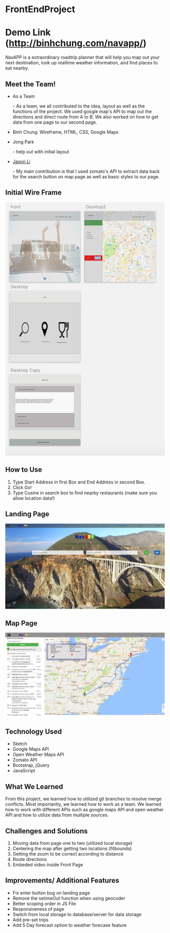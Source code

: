 # FrontEndProject
# Demo Link (http://binhchung.com/navapp/)
NavAPP is a extraordinary roadtrip planner that will help you map out your next destination, look up realtime weather information, and find places to eat nearby. 
## Meet the Team!
- As a Team
	<p>- As a team, we all contributed to the idea, layout as well as the functions of the project. We used google map's API to map out the directions and direct route from A to B. We also worked on how to get data from one page to our second page.</p>
- Binh Chung: Wireframe, HTML, CSS, Google Maps 
	<p></p>
- Jong Park
	<p></p><p>- help out with initial layout</p>
- [Jason Li](https://github.com/2monsta)
	<p>- My main contribution is that I used zomato's API to extract data back for the search button on map page as well as basic styles to our page.</p>

## Initial Wire Frame
![Wire Frame](images/wire-frame.png)
## How to Use
1. Type Start Address in first Box and End Address in second Box. 
2. Click Go! 
3. Type Cusine in search box to find nearby restaurants (make sure you allow location data!)
## Landing Page
![Front Page](images/frontpage.png)
## Map Page
![Map Page](images/map-page.png)
## Technology Used 
- Sketch
- Google Maps API 
- Open Weather Maps API 
- Zomato API 
- Bootstrap, jQuery
- JavaScript
## What We Learned 
From this project, we learned how to utilized git branches to resolve merge conflicts. Most importantly, we learned how to work as a team. We learned how to work with different APIs such as google maps API and open weather API and how to utilize data from multiple sources. 
## Challenges and Solutions
1. Moving data from page one to two (utilized local storage)
2. Centering the map after getting two locations (fitbounds)
3. Getting the zoom to be correct according to distance
4. Route directions 
5. Embeded video inside Front Page

## Improvements/ Additional Features
- Fix enter button bug on landing page 
- Remove the setimeOut function when using geocoder
- Better scoping order in JS File 
- Responsiveness of page 
- Switch from local storage to database/server for data storage
- Add pre-set trips 
- Add 5 Day forecast option to weather forecase feature 

